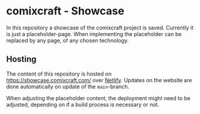# comixcraft - Showcase
In this repository a showcase of the comixcraft project is saved.
Currently it is just a placeholder-page. When implementing the placeholder can be replaced by any page, of any chosen technology.

## Hosting
The content of this repository is hosted on https://showcase.comixcraft.com/ over [Netlify](https://www.netlify.com/).
Updates on the website are done automatically on update of the `main`-branch.

When adjusting the placeholder content, the deployment might need to be adjusted, depending on if a build process is necessary or not.
